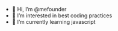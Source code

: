 - 👋 Hi, I’m @mefounder
- 👀 I’m interested in best coding practices
- 🌱 I’m currently learning javascript


<!---
mefounder/mefounder is a ✨ special ✨ repository because its `README.md` (this file) appears on your GitHub profile.
You can click the Preview link to take a look at your changes.
--->
